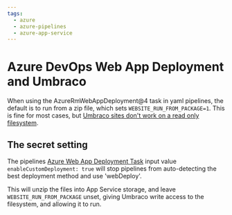 ```yaml
---
tags:
  - azure
  - azure-pipelines
  - azure-app-service
---
```


# Azure DevOps Web App Deployment and Umbraco

When using the AzureRmWebAppDeployment@4 task in yaml pipelines, the default is to run from a zip file, which sets `WEBSITE_RUN_FROM_PACKAGE=1`. This is fine for most cases, but [Umbraco sites don't work on a read only filesystem](https://docs.umbraco.com/umbraco-cms/fundamentals/setup/server-setup/azure-web-apps#issues-with-read-only-filesystems).

## The secret setting

The pipelines [Azure Web App Deployment Task](https://learn.microsoft.com/en-us/azure/devops/pipelines/tasks/reference/azure-rm-web-app-deployment-v4?view=azure-pipelines) input value `enableCustomDeployment: true` will stop pipelines from auto-detecting the best deployment method and use 'webDeploy'.

This will unzip the files into App Service storage, and leave `WEBSITE_RUN_FROM_PACKAGE` unset, giving Umbraco write access to the filesystem, and allowing it to run.
